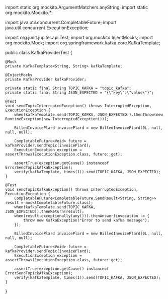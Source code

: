 import static org.mockito.ArgumentMatchers.anyString;
import static org.mockito.Mockito.*;

import java.util.concurrent.CompletableFuture;
import java.util.concurrent.ExecutionException;

import org.junit.jupiter.api.Test;
import org.mockito.InjectMocks;
import org.mockito.Mock;
import org.springframework.kafka.core.KafkaTemplate;

public class KafkaProviderTest {

    @Mock
    private KafkaTemplate<String, String> kafkaTemplate;

    @InjectMocks
    private KafkaProvider kafkaProvider;

    private static final String TOPIC_KAFKA = "topic_kafka";
    private static final String JSON_EXPECTED = "{\"key\":\"value\"}";

    @Test
    void sendTopicInterruptedException() throws InterruptedException, ExecutionException {
        when(kafkaTemplate.send(TOPIC_KAFKA, JSON_EXPECTED)).thenThrow(new RuntimeException(new InterruptedException()));

        BilledInvoicePlard invoicePlard = new BilledInvoicePlard(0L, null, null, null);

        CompletableFuture<Void> future = kafkaProvider.sendTopic(invoicePlard);
        ExecutionException exception = assertThrows(ExecutionException.class, future::get);

        assertTrue(exception.getCause() instanceof ErrorSendTopickAfkaException);
        verify(kafkaTemplate, times(1)).send(TOPIC_KAFKA, JSON_EXPECTED);
    }

    @Test
    void sendTopicKafkaException() throws InterruptedException, ExecutionException {
        CompletableFuture<CompletableFuture.SendResult<String, String>> result = mock(CompletableFuture.class);
        when(kafkaTemplate.send(TOPIC_KAFKA, JSON_EXPECTED)).thenReturn(result);
        when(result.exceptionally(any())).thenAnswer(invocation -> {
            throw new KafkaException("Error to send kafka message");
        });

        BilledInvoicePlard invoicePlard = new BilledInvoicePlard(0L, null, null, null);

        CompletableFuture<Void> future = kafkaProvider.sendTopic(invoicePlard);
        ExecutionException exception = assertThrows(ExecutionException.class, future::get);

        assertTrue(exception.getCause() instanceof ErrorSendTopickAfkaException);
        verify(kafkaTemplate, times(1)).send(TOPIC_KAFKA, JSON_EXPECTED);
    }
}
